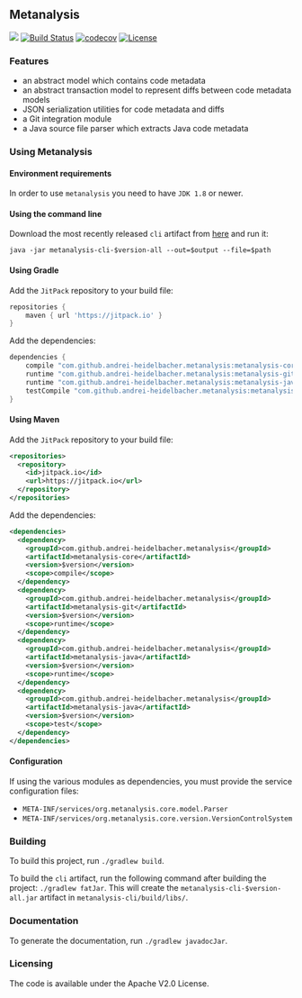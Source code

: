 ## Metanalysis

[![](https://jitpack.io/v/andrei-heidelbacher/metanalysis.svg)](https://jitpack.io/#andrei-heidelbacher/metanalysis)
[![Build Status](https://travis-ci.org/andrei-heidelbacher/metanalysis.png)](https://travis-ci.org/andrei-heidelbacher/metanalysis)
[![codecov](https://codecov.io/gh/andrei-heidelbacher/metanalysis/branch/master/graph/badge.svg)](https://codecov.io/gh/andrei-heidelbacher/metanalysis)
[![License](http://img.shields.io/:license-apache-blue.svg)](http://www.apache.org/licenses/LICENSE-2.0.html)

### Features

- an abstract model which contains code metadata
- an abstract transaction model to represent diffs between code metadata models
- JSON serialization utilities for code metadata and diffs
- a Git integration module
- a Java source file parser which extracts Java code metadata

### Using Metanalysis

#### Environment requirements

In order to use `metanalysis` you need to have `JDK 1.8` or newer.

#### Using the command line

Download the most recently released `cli` artifact from
[here](https://github.com/andrei-heidelbacher/metanalysis/releases) and run it:

```java -jar metanalysis-cli-$version-all --out=$output --file=$path```

#### Using Gradle

Add the `JitPack` repository to your build file:
```groovy
repositories {
    maven { url 'https://jitpack.io' }
}
```

Add the dependencies:
```groovy
dependencies {
    compile "com.github.andrei-heidelbacher.metanalysis:metanalysis-core:$version"
    runtime "com.github.andrei-heidelbacher.metanalysis:metanalysis-git:$version"
    runtime "com.github.andrei-heidelbacher.metanalysis:metanalysis-java:$version"
    testCompile "com.github.andrei-heidelbacher.metanalysis:metanalysis-test:$version"
}
```

#### Using Maven

Add the `JitPack` repository to your build file:
```xml
<repositories>
  <repository>
    <id>jitpack.io</id>
    <url>https://jitpack.io</url>
  </repository>
</repositories>
```

Add the dependencies:
```xml
<dependencies>
  <dependency>
    <groupId>com.github.andrei-heidelbacher.metanalysis</groupId>
    <artifactId>metanalysis-core</artifactId>
    <version>$version</version>
    <scope>compile</scope>
  </dependency>
  <dependency>
    <groupId>com.github.andrei-heidelbacher.metanalysis</groupId>
    <artifactId>metanalysis-git</artifactId>
    <version>$version</version>
    <scope>runtime</scope>
  </dependency>
  <dependency>
    <groupId>com.github.andrei-heidelbacher.metanalysis</groupId>
    <artifactId>metanalysis-java</artifactId>
    <version>$version</version>
    <scope>runtime</scope>
  </dependency>
  <dependency>
    <groupId>com.github.andrei-heidelbacher.metanalysis</groupId>
    <artifactId>metanalysis-java</artifactId>
    <version>$version</version>
    <scope>test</scope>
  </dependency>
</dependencies>
```

#### Configuration

If using the various modules as dependencies, you must provide the service
configuration files:
- `META-INF/services/org.metanalysis.core.model.Parser`
- `META-INF/services/org.metanalysis.core.version.VersionControlSystem`

### Building

To build this project, run ```./gradlew build```.

To build the `cli` artifact, run the following command after building the
project: ```./gradlew fatJar```. This will create the
`metanalysis-cli-$version-all.jar` artifact in `metanalysis-cli/build/libs/`.

### Documentation

To generate the documentation, run ```./gradlew javadocJar```.

### Licensing

The code is available under the Apache V2.0 License.
